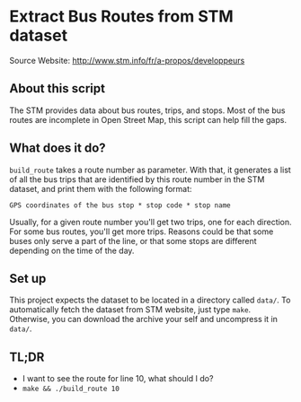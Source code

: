 # Extract Bus Routes from STM dataset

Source Website: http://www.stm.info/fr/a-propos/developpeurs


## About this script

The STM provides data about bus routes, trips, and stops. Most of the bus
routes are incomplete in Open Street Map, this script can help fill the gaps.

## What does it do?

`build_route` takes a route number as parameter. With that, it generates a list
of all the bus trips that are identified by this route number in the STM
dataset, and print them with the following format:

`GPS coordinates of the bus stop * stop code * stop name`

Usually, for a given route number you'll get two trips, one for each direction.
For some bus routes, you'll get more trips. Reasons could be that some buses
only serve a part of the line, or that some stops are different depending on the
time of the day.

## Set up

This project expects the dataset to be located in a directory called `data/`. To
automatically fetch the dataset from STM website, just type `make`. Otherwise,
you can download the archive your self and uncompress it in `data/`.


## TL;DR

- I want to see the route for line 10, what should I do?
- `make && ./build_route 10`
